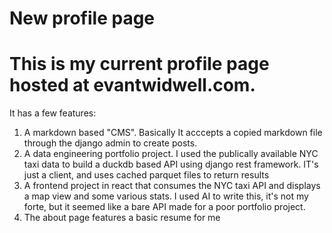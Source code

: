 # New profile page

# This is my current profile page hosted at evantwidwell.com.
It has a few features:
1. A markdown based "CMS". Basically It acccepts a copied markdown file through the django admin to create posts.
2. A data engineering portfolio project. I used the publically available NYC taxi data to build a duckdb based API using django rest framework. IT's just a client, and uses cached parquet files to return results
3. A frontend project in react that consumes the NYC taxi API and displays a map view and some various stats. I used AI to write this, it's not my forte, but it seemed like a bare API made for a poor portfolio project.
4. The about page features a basic resume for me
